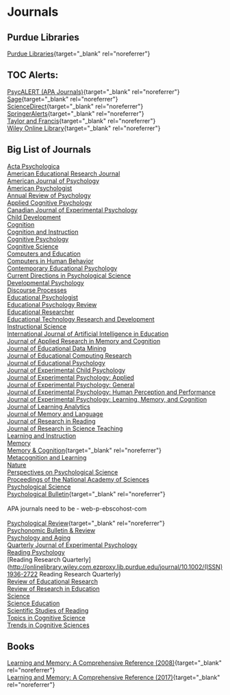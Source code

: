 # Journals

## Purdue Libraries

[Purdue Libraries](https://www.lib.purdue.edu/){target="_blank" rel="noreferrer"}

## TOC Alerts:

[PsycALERT (APA Journals)](http://psycalert.apa.org/){target="_blank" rel="noreferrer"}<br>
[Sage](http://online.sagepub.com/cgi/alerts){target="_blank" rel="noreferrer"}<br>
[ScienceDirect](https://www.sciencedirect.com/user/alerts/journal){target="_blank" rel="noreferrer"}<br>
[SpringerAlerts](https://www.springer.com/gp){target="_blank" rel="noreferrer"}<br>
[Taylor and Francis](https://help.tandfonline.com/s/article/How-do-I-set-up-an-alert){target="_blank" rel="noreferrer"}<br> 
[Wiley Online Library](https://onlinelibrary.wiley.com/action/showPreferences?menuTab=Alerts){target="_blank" rel="noreferrer"}<br>

## Big List of Journals

[Acta Psychologica](http://www.sciencedirect.com.ezproxy.lib.purdue.edu/science/journal/00016918)<br>
[American Educational Research Journal](http://aer.sagepub.com.ezproxy.lib.purdue.edu/content/by/year)<br>
[American Journal of Psychology](http://www.jstor.org.ezproxy.lib.purdue.edu/journal/amerjpsyc)<br>
[American Psychologist](http://web.b.ebscohost.com.ezproxy.lib.purdue.edu/ehost/command/detail?bdata=JnNpdGU9ZWhvc3QtbGl2ZQ%3d%3d#jid=AMP&db=pdh)<br>
[Annual Review of Psychology](http://www.annualreviews.org.ezproxy.lib.purdue.edu/loi/psych)<br>
[Applied Cognitive Psychology](http://onlinelibrary.wiley.com.ezproxy.lib.purdue.edu/journal/10.1002/(ISSN)1099-0720)<br>
[Canadian Journal of Experimental Psychology](http://web.b.ebscohost.com.ezproxy.lib.purdue.edu/ehost/command/detail?bdata=JnNpdGU9ZWhvc3QtbGl2ZQ%3d%3d#jid=CEP&db=pdh)<br>
[Child Development](http://onlinelibrary.wiley.com.ezproxy.lib.purdue.edu/journal/10.1111/(ISSN)1467-8624)<br>
[Cognition](http://www.sciencedirect.com.ezproxy.lib.purdue.edu/science/journal/00100277)<br>
[Cognition and Instruction](http://www-tandfonline-com.ezproxy.lib.purdue.edu/loi/hcgi20)<br>
[Cognitive Psychology](http://www.sciencedirect.com.ezproxy.lib.purdue.edu/science/journal/00100285)<br>
[Cognitive Science](http://onlinelibrary.wiley.com.ezproxy.lib.purdue.edu/journal/10.1111/(ISSN)1551-6709)<br>
[Computers and Education](http://www.sciencedirect.com.ezproxy.lib.purdue.edu/science/journal/03601315)<br>
[Computers in Human Behavior](http://www.sciencedirect.com.ezproxy.lib.purdue.edu/science/journal/07475632)<br>
[Contemporary Educational Psychology](http://www.sciencedirect.com.ezproxy.lib.purdue.edu/science/journal/0361476X)<br>
[Current Directions in Psychological Science](http://cdp.sagepub.com.ezproxy.lib.purdue.edu/content/by/year)<br>
[Developmental Psychology](http://web.a.ebscohost.com.ezproxy.lib.purdue.edu/ehost/command/detail?bdata=JnNpdGU9ZWhvc3QtbGl2ZQ%3d%3d#jid=DEV&db=pdh)<br>
[Discourse Processes](http://www-tandfonline-com.ezproxy.lib.purdue.edu/loi/hdsp20)<br>
[Educational Psychologist](http://www-tandfonline-com.ezproxy.lib.purdue.edu/loi/hedp20)<br>
[Educational Psychology Review](http://link.springer.com.ezproxy.lib.purdue.edu/journal/volumesAndIssues/10648)<br>
[Educational Researcher](http://edr.sagepub.com.ezproxy.lib.purdue.edu/content/by/year)<br>
[Educational Technology Research and Development](http://link.springer.com.ezproxy.lib.purdue.edu/journal/volumesAndIssues/11423)<br>
[Instructional Science](http://link.springer.com.ezproxy.lib.purdue.edu/journal/volumesAndIssues/11251)<br>
[International Journal of Artificial Intelligence in Education](http://link.springer.com.ezproxy.lib.purdue.edu/journal/volumesAndIssues/40593)<br>
[Journal of Applied Research in Memory and Cognition](http://www.sciencedirect.com.ezproxy.lib.purdue.edu/science/journal/22113681)<br>
[Journal of Educational Data Mining](http://www.educationaldatamining.org/JEDM/)<br>
[Journal of Educational Computing Research]()<br>
[Journal of Educational Psychology](http://web.a.ebscohost.com.ezproxy.lib.purdue.edu/ehost/command/detail?bdata=JnNpdGU9ZWhvc3QtbGl2ZQ%3d%3d#jid=EDU&db=pdh)<br>
[Journal of Experimental Child Psychology](http://www.sciencedirect.com.ezproxy.lib.purdue.edu/science/journal/00220965)<br>
[Journal of Experimental Psychology: Applied](http://web.a.ebscohost.com.ezproxy.lib.purdue.edu/ehost/command/detail?bdata=JnNpdGU9ZWhvc3QtbGl2ZQ%3d%3d#jid=XAP&db=pdh)<br>
[Journal of Experimental Psychology: General](http://web.b.ebscohost.com.ezproxy.lib.purdue.edu/ehost/command/detail?bdata=JnNpdGU9ZWhvc3QtbGl2ZQ%3d%3d#jid=XGE&db=pdh)<br>
[Journal of Experimental Psychology: Human Perception and Performance]()<br>
[Journal of Experimental Psychology: Learning, Memory, and Cognition](http://web.b.ebscohost.com.ezproxy.lib.purdue.edu/ehost/command/detail?bdata=JnNpdGU9ZWhvc3QtbGl2ZQ%3d%3d#jid=XLM&db=pdh)<br>
[Journal of Learning Analytics](http://learning-analytics.info/)<br>
[Journal of Memory and Language](http://www.sciencedirect.com.ezproxy.lib.purdue.edu/science/journal/0749596X)<br>
[Journal of Research in Reading](http://onlinelibrary.wiley.com.ezproxy.lib.purdue.edu/journal/10.1111/(ISSN)1467-9817)<br>
[Journal of Research in Science Teaching](http://onlinelibrary.wiley.com.ezproxy.lib.purdue.edu/journal/10.1002/(ISSN)1098-2736)<br>
[Learning and Instruction](http://www.sciencedirect.com.ezproxy.lib.purdue.edu/science/journal/09594752)<br>
[Memory](http://www-tandfonline-com.ezproxy.lib.purdue.edu/loi/pmem20)<br>
[Memory & Cognition](http://link.springer.com.ezproxy.lib.purdue.edu/journal/volumesAndIssues/13421){target="_blank" rel="noreferrer"}<br>
[Metacognition and Learning]()<br>
[Nature](http://www.nature.com.ezproxy.lib.purdue.edu/nature/archive/index.html)<br>
[Perspectives on Psychological Science](http://pps.sagepub.com.ezproxy.lib.purdue.edu/content/by/year) <br>
[Proceedings of the National Academy of Sciences](http://www.pnas.org.ezproxy.lib.purdue.edu/content/by/year)<br>
[Psychological Science](http://pss.sagepub.com.ezproxy.lib.purdue.edu/content/by/year)<br>
[Psychological Bulletin](https://web-p-ebscohost-com.ezproxy.lib.purdue.edu/ehost/command/detail?bdata=JnNpdGU9ZWhvc3QtbGl2ZQ%3d%3d#jid=BUL&db=pdh){target="_blank" rel="noreferrer"}<br>
<br>
APA journals need to be - web-p-ebscohost-com<br>
<br>
[Psychological Review](http://web-p-ebscohost-com.ezproxy.lib.purdue.edu/ehost/command/detail?bdata=JnNpdGU9ZWhvc3QtbGl2ZQ%3d%3d#jid=REV&db=pdh){target="_blank" rel="noreferrer"}<br>
[Psychonomic Bulletin & Review](http://link.springer.com.ezproxy.lib.purdue.edu/journal/volumesAndIssues/13423)<br>
[Psychology and Aging](http://web.a.ebscohost.com.ezproxy.lib.purdue.edu/ehost/command/detail?&bdata=JnNpdGU9ZWhvc3QtbGl2ZQ%3d%3d#jid=PAG&db=pdh)<br>
[Quarterly Journal of Experimental Psychology](http://www-tandfonline-com.ezproxy.lib.purdue.edu/loi/pqje20)<br>
[Reading Psychology](http://www-tandfonline-com.ezproxy.lib.purdue.edu/loi/urpy20)<br>
[Reading Research Quarterly](http://onlinelibrary.wiley.com.ezproxy.lib.purdue.edu/journal/10.1002/(ISSN)1936-2722 Reading Research Quarterly)<br>
[Review of Educational Research](http://rer.sagepub.com.ezproxy.lib.purdue.edu/content/by/year)<br>
[Review of Research in Education](http://rre.sagepub.com.ezproxy.lib.purdue.edu/content/by/year)<br>
[Science](http://science.sciencemag.org.ezproxy.lib.purdue.edu/content/by/year)<br>
[Science Education](http://onlinelibrary.wiley.com.ezproxy.lib.purdue.edu/journal/10.1002/(ISSN)1098-237X)<br>
[Scientific Studies of Reading](http://www-tandfonline-com.ezproxy.lib.purdue.edu/loi/hssr20)<br>
[Topics in Cognitive Science](http://onlinelibrary.wiley.com.ezproxy.lib.purdue.edu/journal/10.1111/(ISSN)1756-8765)<br>
[Trends in Cognitive Sciences](http://www.sciencedirect.com.ezproxy.lib.purdue.edu/science/journal/13646613)<br>

## Books

[Learning and Memory: A Comprehensive Reference (2008)](https://purdue.primo.exlibrisgroup.com/view/action/uresolver.do?operation=resolveService&package_service_id=26799795910001081&institutionId=1081&customerId=1070){target="_blank" rel="noreferrer"}<br>
[Learning and Memory: A Comprehensive Reference (2017)](https://purdue.primo.exlibrisgroup.com/view/action/uresolver.do?operation=resolveService&package_service_id=26799795900001081&institutionId=1081&customerId=1070){target="_blank" rel="noreferrer"}<br>

